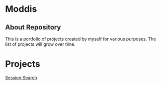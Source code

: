 # Moddis

## About Repository

This is a portfolio of projects created by myself for various purposes. The list of projects will grow over time.

# Projects

[Session Search](/session-search-project.md)